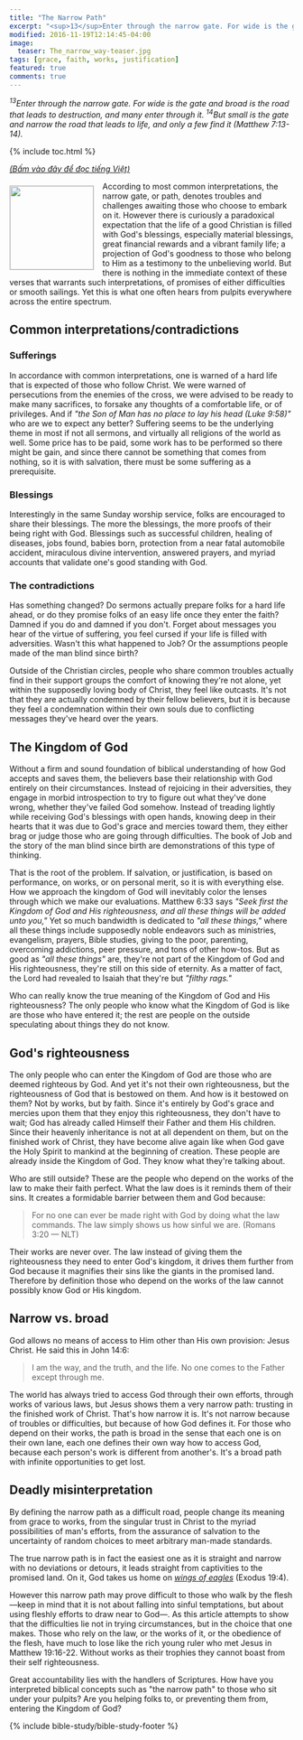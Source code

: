 ```yaml
---
title: "The Narrow Path"
excerpt: "<sup>13</sup>Enter through the narrow gate. For wide is the gate and broad is the road that leads to destruction, and many enter through it. <sup>14</sup>But small is the gate and narrow the road that leads to life, and only a few find it (Matthew 7:13-14)."
modified: 2016-11-19T12:14:45-04:00
image: 
  teaser: The_narrow_way-teaser.jpg
tags: [grace, faith, works, justification]
featured: true
comments: true
---
```


<em><sup>13</sup>Enter through the narrow gate. For wide is the gate and broad is the road that leads to destruction, and many enter through it. <sup>14</sup>But small is the gate and narrow the road that leads to life, and only a few find it (Matthew 7:13-14).</em>

{% include toc.html %}

<a href="{{ site.url }}{% post_url 2016-12-20-Duong-Hep %}"><em>(Bấm vào đây để đọc tiếng Việt)</em></a>

<img alt src="{{ site.url }}/assets/images/The_narrow_way-teaser.jpg" style="border: 1px solid #cccccc; margin: 7px 15px 0px 0px; max-width: 100%; height: 148px; padding: 0px; float: left;">
According to most common interpretations, the narrow gate, or path, denotes troubles and challenges awaiting those who choose to embark on it. However there is curiously a paradoxical expectation that the life of a good Christian is filled with God's blessings, especially material blessings, great financial rewards and a vibrant family life; a projection of God's goodness to those who belong to Him as a testimony to the unbelieving world. But there is nothing in the immediate context of these verses that warrants such interpretations, of promises of either difficulties or smooth sailings. Yet this is what one often hears from pulpits everywhere across the entire spectrum.

## Common interpretations/contradictions

### Sufferings

In accordance with common interpretations, one is warned of a hard life that is expected of those who follow Christ. We were warned of persecutions from the enemies of the cross, we were advised to be ready to make many sacrifices, to forsake any thoughts of a comfortable life, or of privileges. And if <em>"the Son of Man has no place to lay his head (Luke 9:58)"</em> who are we to expect any better? Suffering seems to be the underlying theme in most if not all sermons, and virtually all religions of the world as well. Some price has to be paid, some work has to be performed so there might be gain, and since there cannot be something that comes from nothing, so it is with salvation, there must be some suffering as a prerequisite.

### Blessings

Interestingly in the same Sunday worship service, folks are encouraged to share their blessings. The more the blessings, the more proofs of their being right with God. Blessings such as successful children, healing of diseases, jobs found, babies born, protection from a near fatal automobile accident, miraculous divine intervention, answered prayers, and myriad accounts that validate one's good standing with God.

### The contradictions

Has something changed? Do sermons actually prepare folks for a hard life ahead, or do they promise folks of an easy life once they enter the faith? Damned if you do and damned if you don't. Forget about messages you hear of the virtue of suffering, you feel cursed if your life is filled with adversities. Wasn't this what happened to Job? Or the assumptions people made of the man blind since birth?

Outside of the Christian circles, people who share common troubles actually find in their support groups the comfort of knowing they're not alone, yet within the supposedly loving body of Christ, they feel like outcasts. It's not that they are actually condemned by their fellow believers, but it is because they feel a condemnation within their own souls due to conflicting messages they've heard over the years.

## The Kingdom of God

Without a firm and sound foundation of biblical understanding of how God accepts and saves them, the believers base their relationship with God entirely on their circumstances. Instead of rejoicing in their adversities, they engage in morbid introspection to try to figure out what they've done wrong, whether they've failed God somehow. Instead of treading lightly while receiving God's blessings with open hands, knowing deep in their hearts that it was due to God's grace and mercies toward them, they either brag or judge those who are going through difficulties. The book of Job and the story of the man blind since birth are demonstrations of this type of thinking.

That is the root of the problem. If salvation, or justification, is based on performance, on works, or on personal merit, so it is with everything else. How we approach the kingdom of God will inevitably color the lenses through which we make our evaluations. Matthew 6:33 says <em>"Seek first the Kingdom of God and His righteousness, and all these things will be added unto you,"</em> Yet so much bandwidth is dedicated to <em>"all these things,"</em> where all these things include supposedly noble endeavors such as ministries, evangelism, prayers, Bible studies, giving to the poor, parenting, overcoming addictions, peer pressure, and tons of other how-tos. But as good as <em>"all these things"</em> are, they're not part of the Kingdom of God and His righteousness, they're still on this side of eternity. As a matter of fact, the Lord had revealed to Isaiah that they're but <em>"filthy rags."</em>

Who can really know the true meaning of the Kingdom of God and His righteousness? The only people who know what the Kingdom of God is like are those who have entered it; the rest are people on the outside speculating about things they do not know.

## God's righteousness

The only people who can enter the Kingdom of God are those who are deemed righteous by God. And yet it's not their own righteousness, but the righteousness of God that is bestowed on them. And how is it bestowed on them? Not by works, but by faith. Since it's entirely by God's grace and mercies upon them that they enjoy this righteousness, they don't have to wait; God has already called Himself their Father and them His children. Since their heavenly inheritance is not at all dependent on them, but on the finished work of Christ, they have become alive again like when God gave the Holy Spirit to mankind at the beginning of creation. These people are already inside the Kingdom of God. They know what they're talking about.

Who are still outside? These are the people who depend on the works of the law to make their faith perfect. What the law does is it reminds them of their sins. It creates a formidable barrier between them and God because:

> For no one can ever be made right with God by doing what the law commands. The law simply shows us how sinful we are.
(Romans 3:20 &mdash; NLT)

Their works are never over. The law instead of giving them the righteousness they need to enter God's kingdom, it drives them further from God because it magnifies their sins like the giants in the promised land. Therefore by definition those who depend on the works of the law cannot possibly know God or His kingdom.

## Narrow vs. broad

God allows no means of access to Him other than His own provision: Jesus Christ. He said this in John 14:6:

> I am the way, and the truth, and the life. No one comes to the Father except through me.

The world has always tried to access God through their own efforts, through works of various laws, but Jesus shows them a very narrow path: trusting in the finished work of Christ. That's how narrow it is. It's not narrow because of troubles or difficulties, but because of how God defines it. For those who depend on their works, the path is broad in the sense that each one is on their own lane, each one defines their own way how to access God, because each person's work is different from another's. It's a broad path with infinite opportunities to get lost.

## Deadly misinterpretation

By defining the narrow path as a difficult road, people change its meaning from grace to works, from the singular trust in Christ to the myriad possibilities of man's efforts, from the assurance of salvation to the uncertainty of random choices to meet arbitrary man-made standards.

The true narrow path is in fact the easiest one as it is straight and narrow with no deviations or detours, it leads straight from captivities to the promised land. On it, God takes us home on <a href="{{ site.url }}{% post_url 2016-11-01-Exodus-19-04-25 %}"><em>wings of eagles</em></a> (Exodus 19:4).

However this narrow path may prove difficult to those who walk by the flesh&mdash;keep in mind that it is not about falling into sinful temptations, but about using fleshly efforts to draw near to God&mdash;. As this article attempts to show that the difficulties lie not in trying circumstances, but in the choice that one makes. Those who rely on the law, or the works of it, or the obedience of the flesh, have much to lose like the rich young ruler who met Jesus in Matthew 19:16-22. Without works as their trophies they cannot boast from their self righteousness.

Great accountability lies with the handlers of Scriptures. How have you interpreted biblical concepts such as "the narrow path" to those who sit under your pulpits? Are you helping folks to, or preventing them from, entering the Kingdom of God?

{% include bible-study/bible-study-footer %}

